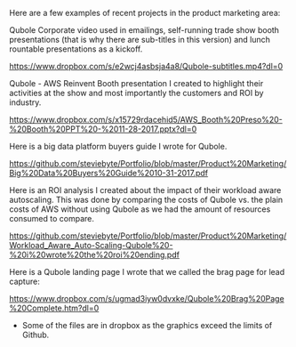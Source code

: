 Here are a few examples of recent projects in the product marketing area:

Qubole Corporate video used in emailings, self-running trade show booth presentations (that is why there are sub-titles in this version) and lunch rountable presentations as a kickoff.  

https://www.dropbox.com/s/e2wcj4asbsja4a8/Qubole-subtitles.mp4?dl=0

Qubole - AWS Reinvent Booth presentation I created to highlight their activities at the show and most importantly the customers and ROI by industry.

https://www.dropbox.com/s/x15729rdacehid5/AWS_Booth%20Preso%20-%20Booth%20PPT%20-%2011-28-2017.pptx?dl=0

Here is a big data platform buyers guide I wrote for Qubole.

https://github.com/steviebyte/Portfolio/blob/master/Product%20Marketing/Big%20Data%20Buyers%20Guide%2010-31-2017.pdf

Here is an ROI analysis I created about the impact of their workload aware autoscaling.  This was done by comparing the costs of Qubole vs. the plain costs of AWS without using Qubole as we had the amount of resources consumed to compare.

https://github.com/steviebyte/Portfolio/blob/master/Product%20Marketing/Workload_Aware_Auto-Scaling-Qubole%20-%20i%20wrote%20the%20roi%20ending.pdf

Here is a Qubole landing page I wrote that we called the brag page for lead capture:

https://www.dropbox.com/s/ugmad3iyw0dvxke/Qubole%20Brag%20Page%20Complete.htm?dl=0



* Some of the files are in dropbox as the graphics exceed the limits of Github.  
